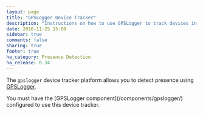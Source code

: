 ```yaml
---
layout: page
title: "GPSLogger Device Tracker"
description: "Instructions on how to use GPSLogger to track devices in Home Assistant."
date: 2016-11-25 15:00
sidebar: true
comments: false
sharing: true
footer: true
ha_category: Presence Detection
ha_release: 0.34
---
```


The `gpslogger` device tracker platform allows you to detect presence using [GPSLogger](http://code.mendhak.com/gpslogger/).

<p class='note'>
You must have the [GPSLogger component](/components/gpslogger/) configured to use this device tracker.
</p>
